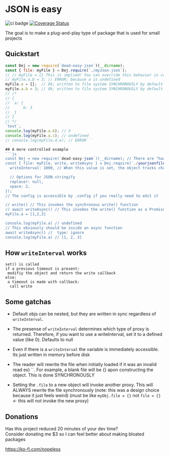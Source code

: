 # JSON is easy

![ci badge](https://github.com/nopeless/dead-easy-json/actions/workflows/ci.yaml/badge.svg)
[![Coverage Status](https://coveralls.io/repos/github/nopeless/dead-easy-json/badge.svg?branch=main)](https://coveralls.io/github/nopeless/dead-easy-json?branch=main)

The goal is to make a plug-and-play type of package that is used for small projects

## Quickstart
```js
const Dej = new require(`dead-easy-json`)(__dirname);
const { file: myFile } = Dej.require(`./myJson.json`);
// // myFile = {} This is implied! You can override this behavior in config
// myFile.a.b = 3; // ERROR; because a is undefined
myFile.a = {};  // Ok; written to file system SYNCHRONOUSLY by default
myFile.a.b = 3; // Ok; written to file system SYNCHRONOUSLY by default
// /*
// {
// 	a: {
// 		b: 3
// 	}
// }
// */
`test`;
console.log(myFile.a.b); // 3
console.log(myFile.a.c); // undefined
// console.log(myFile.d.e); // ERROR```

## A more controlled example
```js
const Dej = new require(`dead-easy-json`)(__dirname); // There are "hacky" ways to get the caller file but I'm not risking it
const { file: myFile, write, writeAsync } = Dej.require(`./yourjsonfile`, {}, {
  writeInterval: 1000, // When this value is set, the object tracks changes and writes those changes at once every interval. Don't worry, it doesn't write when there are no changes. Read # writeInterval section for more

  // Options for JSON.stringify
  replacer: null,
  space: 2,
});
// The config is accessible by .config if you really need to edit it

// write() // This invokes the synchronous write() function
// await writeAsync() // This invokes the write() function as a Promise
myFile.a = [1,2,3]

console.log(myFile.a) // undefined
// This obviously should be inside an async function
await writeAsync() //  type: ignore
console.log(myFile.a) // [1, 2, 3]

```

## How `writeInterval` works

```
set() is called
if a previous timeout is present:
 modifiy the object and return the write callback
else:
 a timeout is made with callback:
  call write
```

## Some gatchas

- Default objs can be nested, but they are written in sync regardless of `writeInterval`.

 - The presense of `writeInterval` determines which type of proxy is returned. Therefore, if you want to use a writeInterval, set it to a defined value (like 0). Defaults to null

 - Even if there is a `writeInterval` the variable is immediately accessible. Its just written in memory before disk

 - The reader will rewrite the file when initially loaded if it was an invalid read ex) ``. For example, a blank file will be {} apon constructing the object. This is done SYNCHRONOUSLY

 - Setting the `.file` to a new object will invoke another proxy. This will ALWAYS rewrite the file synchronously (note: this was a design choice because it just feels weird) (must be like `myObj.file = {}` not `file = {}` <- this will not invoke the new proxy)

## Donations
Has this project reduced 20 minutes of your dev time?  
Consider donating me $3 so I can feel better about making bloated packages

https://ko-fi.com/nopeless

